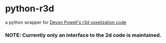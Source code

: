 # python-r3d
a python wrapper for [Devon Powell's r3d voxelization code](https://github.com/devonmpowell/r3d)

### NOTE: Currently only an interface to the 2d code is maintained.
